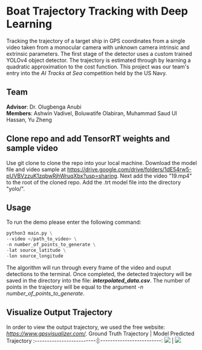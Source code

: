 # Boat Trajectory Tracking with Deep Learning
Tracking the trajectory of a target ship in GPS coordinates from a single video taken from a monocular camera with unknown camera intrinsic and extrinsic parameters. The first stage of the detector uses a custom trained YOLOv4 object detector. The trajectory is estimated through by learning a quadratic approximation to the cost function. 
This project was our team's entry into the <em>AI Tracks at Sea</em> competition held by the US Navy.
## Team
**Advisor**: Dr. Olugbenga Anubi <br />
**Members**: Ashwin Vadivel, Boluwatife Olabiran, Muhammad Saud Ul Hassan, Yu Zheng

## Clone repo and add TensorRT weights and sample video
Use git clone to clone the repo into your local machine. Download the model file and video sample at https://drive.google.com/drive/folders/1dE54rw5-pUVBVzzuK1zqbwRjhWruqXbx?usp=sharing. Next add the video "19.mp4" to the root of the cloned repo. Add the .trt model file into the directory "yolo/".
## Usage
To run the demo please enter the following command: 
```python
python3 main.py \
--video </path_to_video> \
-n number_of_points_to_generate \
-lat source_latitude \
-lon source_longitude
```
The algorithm will run through every frame of the video and ouput detections to the terminal. Once completed, the detected trajectory will be saved in the directory into the file: <strong><em>interpolated_data.csv</em></strong>. The number of points in the trajectory will be equal to the argument <em>-n number_of_points_to_generate</em>.
## Visualize Output Trajectory 
In order to view the output trajectory, we used the free website: <em>https://www.gpsvisualizer.com/</em>.
Ground Truth Trajectory             | Model Predicted Trajectory
:-------------------------:|:-------------------------:
<img src="https://github.com/ashwinv96/Boat-Trajectory-Tracking-without-Camera-Params/blob/master/Figures/gt.png?raw=true"/>  | <img src="https://github.com/ashwinv96/Boat-Trajectory-Tracking-without-Camera-Params/blob/master/Figures/pred.png?raw=true" />
